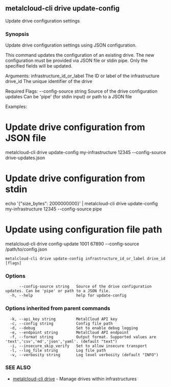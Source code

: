 ## metalcloud-cli drive update-config

Update drive configuration settings

### Synopsis

Update drive configuration settings using JSON configuration.

This command updates the configuration of an existing drive. The new configuration
must be provided via JSON file or stdin pipe. Only the specified fields will be updated.

Arguments:
  infrastructure_id_or_label    The ID or label of the infrastructure
  drive_id                     The unique identifier of the drive

Required Flags:
  --config-source string        Source of the drive configuration updates
                               Can be 'pipe' (for stdin input) or path to a JSON file

Examples:
  # Update drive configuration from JSON file
  metalcloud-cli drive update-config my-infrastructure 12345 --config-source drive-updates.json

  # Update drive configuration from stdin
  echo '{"size_bytes": 2000000000}' | metalcloud-cli drive update-config my-infrastructure 12345 --config-source pipe

  # Update using configuration file path
  metalcloud-cli drive config-update 1001 67890 --config-source /path/to/config.json

```
metalcloud-cli drive update-config infrastructure_id_or_label drive_id [flags]
```

### Options

```
      --config-source string   Source of the drive configuration updates. Can be 'pipe' or path to a JSON file.
  -h, --help                   help for update-config
```

### Options inherited from parent commands

```
  -k, --api_key string         MetalCloud API key
  -c, --config string          Config file path
  -d, --debug                  Set to enable debug logging
  -e, --endpoint string        MetalCloud API endpoint
  -f, --format string          Output format. Supported values are 'text','csv','md','json','yaml'. (default "text")
  -i, --insecure_skip_verify   Set to allow insecure transport
  -l, --log_file string        Log file path
  -v, --verbosity string       Log level verbosity (default "INFO")
```

### SEE ALSO

* [metalcloud-cli drive](metalcloud-cli_drive.md)	 - Manage drives within infrastructures

